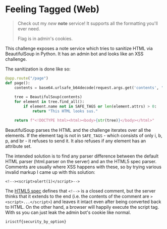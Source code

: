 # Feeling Tagged (Web)
> Check out my *new* **note** service! It supports all the formatting you'll ever need.
> 
> Flag is in admin's cookies.

This challenge exposes a note service which tries to sanitize HTML via BeautifulSoup in Python. It has an admin bot and looks like an XSS challenge.

The sanitization is done like so:
```py
@app.route("/page")
def page():
    contents = base64.urlsafe_b64decode(request.args.get('contents', '')).decode()
    
    tree = BeautifulSoup(contents)
    for element in tree.find_all():
        if element.name not in SAFE_TAGS or len(element.attrs) > 0:
            return "This HTML looks sus."

    return f"<!DOCTYPE html><html><body>{str(tree)}</body></html>"

```
BeautifulSoup parses the HTML and the challenge iterates over all the elements. If the element tag is not in `SAFE_TAGS` - which consists of only i, b, p, and br - it refuses to send it. It also refuses if any element has an attribute set.


The intended solution is to find any parser difference between the default HTML parser (html.parser on the server) and an the HTML5 spec parser. Comments are usually where XSS happens with these, so by trying various invalid markup I came up with this solution:
```
<!--><script>alert(1)</script>-->
```
The [HTML5 spec](https://html.spec.whatwg.org/multipage/syntax.html#comments) defines that `<!-->` is a closed comment, but the server thinks that it extends to the end (i.e. the contents of the comment are `><script>...</script>`) and leaves it intact even after being converted back to HTML. On the other hand, a browser will happily execute the script tag. With ss you can just leak the admin bot's cookie like normal.

```
irisctf{security_by_option}
```
